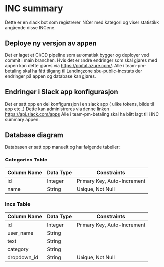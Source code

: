  # INC summary
Dette er en slack bot som registrerer INCer med kategori og viser statistikk angående disse INCene.

## Deploye ny versjon av appen
Det er laget et CI/CD pipeline som automatisk bygger og deployer ved commit i main branchen. 
Hvis det er andre endringer som skal gjøres med appen kan dette gjøres via https://portal.azure.com/. 
Alle i team-pm-betaling skal ha fått tilgang til Landingzone sbu-public-incstats der endringer på appen og database kan gjøres.

## Endringer i Slack app konfigurasjon
Det er satt opp en del konfigurasjon i en slack app ( ulike tokens, bilde til app etc..)
Dette kan administreres via denne linken https://api.slack.com/apps
Alle i team-pm-betaling skal ha blitt lagt til i INC summary appen.

## Database diagram 
Databasen er satt opp manuelt og har følgende tabeller: 

### Categories Table

| Column Name | Data Type   | Constraints          |
|-------------|-------------|-----------------------|
| id          | Integer     | Primary Key, Auto-Increment |
| name        | String      | Unique, Not Null      |

### Incs Table

| Column Name  | Data Type   | Constraints          |
|--------------|-------------|-----------------------|
| id           | Integer     | Primary Key, Auto-Increment |
| user_name    | String      |                       |
| text         | String      |                       |
| category     | String      |                       |
| dropdown_id  | String      | Unique, Not Null      |

